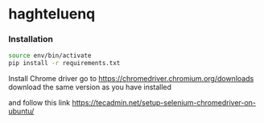 # haghteluenq


### Installation
```sh
source env/bin/activate
pip install -r requirements.txt
```

Install Chrome driver
go to
https://chromedriver.chromium.org/downloads
download the same version as you have installed

and follow this link
https://tecadmin.net/setup-selenium-chromedriver-on-ubuntu/
